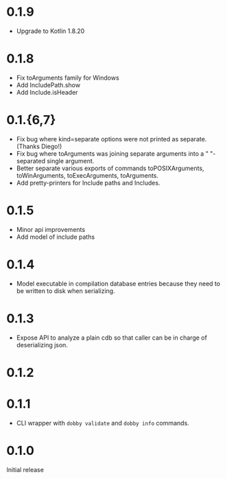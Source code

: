 # 0.1.9

- Upgrade to Kotlin 1.8.20

# 0.1.8

- Fix toArguments family for Windows
- Add IncludePath.show
- Add Include.isHeader

# 0.1.{6,7}

- Fix bug where kind=separate options were not printed as separate. (Thanks Diego!)
- Fix bug where toArguments was joining separate arguments into a " "-separated single argument.
- Better separate various exports of commands toPOSIXArguments, toWinArguments, toExecArguments, toArguments.
- Add pretty-printers for Include paths and Includes.

# 0.1.5

- Minor api improvements
- Add model of include paths

# 0.1.4

- Model executable in compilation database entries because they need to be written to disk
  when serializing.

# 0.1.3

- Expose API to analyze a plain cdb so that caller can be in charge of deserializing json.

# 0.1.2
# 0.1.1

- CLI wrapper with `dobby validate` and `dobby info` commands.

# 0.1.0

Initial release
